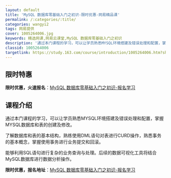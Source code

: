 ```yaml
---
layout: default
title: 'MySQL 数据库零基础入门之初识-限时优惠-网易精品课'
permalink: /:categories/:title/
categories: wangyi2
tags: 网易提供
cover: 1005264006.jpg
keywords: 精选网课,网易云课堂,MySQL 数据库零基础入门之初识
description: '通过本门课程的学习，可以让学员熟悉MYSQL环境搭建及错误处理和配置，掌握MYSQL数据库和表的创建及修改。了解数据库和'
classid: 1005264006
targetlink: https://study.163.com/course/introduction/1005264006.htm?share=1&shareId=1025206652&utm_campaign=share&utm_medium=iphoneShare&utm_source=&utm_u=1025206652
---
```


## 限时特惠

**限时优惠，火速报名**：[MySQL 数据库零基础入门之初识-报名学习](https://study.163.com/course/introduction/1005264006.htm?share=1&shareId=1025206652&utm_campaign=share&utm_medium=iphoneShare&utm_source=&utm_u=1025206652)

## 课程介绍

通过本门课程的学习，可以让学员熟悉MYSQL环境搭建及错误处理和配置，掌握MYSQL数据库和表的创建及修改。

了解数据库和表的基本结构，熟练使用DML语句对表进行CURD操作，熟悉事务的基本概念，掌握使用事务进行业务提交和回滚。

能够利用SQL语句进行复杂的业务查询与处理。后续的数据可视化工具将结合MySQL数据库进行数据分析操作。

**限时优惠，报名地址**：[MySQL 数据库零基础入门之初识-报名学习](https://study.163.com/course/introduction/1005264006.htm?share=1&shareId=1025206652&utm_campaign=share&utm_medium=iphoneShare&utm_source=&utm_u=1025206652)

